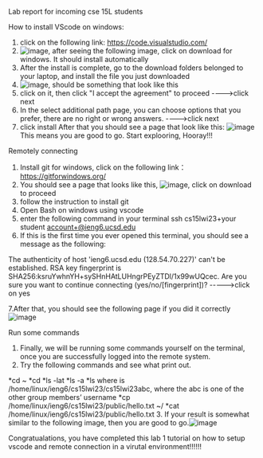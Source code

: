Lab report for incoming cse 15L students 


How to install VScode on windows:

  1. click on the following link: https://code.visualstudio.com/
  2. ![image](https://user-images.githubusercontent.com/103611867/212757294-52f1186f-007a-4a7c-8f7f-f6a8700253e1.png), after seeing the following image, click on download for windows. It should install automatically 
  3. After the install is complete, go to the download folders belonged to your laptop, and install the file you just downloaded
  4. ![image](https://user-images.githubusercontent.com/103611867/212757512-11f13ea4-e209-4e3c-af9a-6696c18f2bc1.png), should be something that look like this
  5. click on it, then click "I accept the agreement" to proceed ---->click next
  6. In the select additional path page, you can choose options that you prefer, there are no right or wrong answers. ---->click next
  7. click install
After that you should see a page that look like this:
![image](https://user-images.githubusercontent.com/103611867/212758087-91a225a8-a9de-4fb7-9576-8b38c040a366.png)
This means you are good to go. Start explooring, Hooray!!! 





Remotely connecting 

  1. Install git for windows, click on the following link： https://gitforwindows.org/
  2. You should see a page that looks like this, ![image](https://user-images.githubusercontent.com/103611867/212758383-761be574-207f-4873-ad14-17ad501e50bb.png), click on download to proceed
  3. follow the instruction to install git
  4. Open Bash on windows using vscode
  5. enter the following command in your terminal ssh cs15lwi23+your student account+@ieng6.ucsd.edu
  6. If this is the first time you ever opened this terminal, you should see a message as the following: 
 
  The authenticity of host 'ieng6.ucsd.edu (128.54.70.227)' can't be established.
  RSA key fingerprint is SHA256:ksruYwhnYH+sySHnHAtLUHngrPEyZTDl/1x99wUQcec.
  Are you sure you want to continue connecting (yes/no/[fingerprint])? ----->click on yes

  7.After that, you should see the following page if you did it correctly ![image](https://user-images.githubusercontent.com/103611867/212761321-4f3610c3-1fb3-407a-931d-7a4b490d1c10.png)

Run some commands 
  1. Finally, we will be running some commands yourself on the terminal, once you are successfully logged into the remote system. 
  2. Try the following commands and see what print out. 
 
  *cd ~
  *cd
  *ls -lat
  *ls -a
  *ls <directory> where <directory> is /home/linux/ieng6/cs15lwi23/cs15lwi23abc, where the abc is one of the other group members’ username
  *cp /home/linux/ieng6/cs15lwi23/public/hello.txt ~/
  *cat /home/linux/ieng6/cs15lwi23/public/hello.txt
  3. If your result is somewhat similar to the following image, then you are good to go.![image](https://user-images.githubusercontent.com/103611867/212762087-d8d08a85-4f86-4425-abce-3eb92cb9d817.png)

  Congratualations, you have completed this lab 1 tutorial on how to setup vscode and remote connection in a virutal environment!!!!!!
  
  
  



